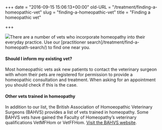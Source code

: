 +++
date = "2016-09-15 15:06:13+00:00"
old-URL = "/treatment/finding-a-homeopathic-vet"
slug = "finding-a-homeopathic-vet"
title = "Finding a homeopathic vet"

+++

![](https://res.cloudinary.com/homeopathyuk/v1557403245/bha/homeopathic-vet.jpg)There are a number of vets who incorporate homeopathy into their everyday practice. Use our [practitioner search]/treatment/find-a-homeopath-search/) to find one near you.

#### Should I inform my existing vet?

Most homeopathic vets ask new patients to contact the veterinary surgeon with whom their pets are registered for permission to provide a homeopathic consultation and treatment. When asking for an appointment you should check if this is the case.

#### Other vets trained in homeopathy

In addition to our list, the British Association of Homoeopathic Veterinary Surgeons (BAHVS) provides a list of vets trained in homeopathy. Some BAHVS vets have gained the Faculty of Homeopathy’s veterinary qualifications VetMFHom or VetFFHom. [Visit the BAHVS website](http://www.bahvs.com/find-a-vet/).
